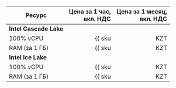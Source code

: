 | Ресурс        | Цена за 1 час,<br>вкл. НДС                                     | Цена за 1 месяц,<br>вкл. НДС                                         |
| ----- | ----: | ----: |
| **Intel Cascade Lake**                                                         |
| 100% vCPU     | {{ sku|KZT|mdb.cluster.elasticsearch.v2.cpu.c100|string }}     | {{ sku|KZT|mdb.cluster.elasticsearch.v2.cpu.c100|month|string }}     |
| RAM (за 1 ГБ) | {{ sku|KZT|mdb.cluster.elasticsearch.v2.ram.platinum|string }} | {{ sku|KZT|mdb.cluster.elasticsearch.v2.ram.platinum|month|string }} |
| **Intel Ice Lake**                                                             |
| 100% vCPU     | {{ sku|KZT|mdb.cluster.elasticsearch.v3.cpu.c100|string }}     | {{ sku|KZT|mdb.cluster.elasticsearch.v3.cpu.c100|month|string }}     |
| RAM (за 1 ГБ) | {{ sku|KZT|mdb.cluster.elasticsearch.v3.ram.platinum|string }} | {{ sku|KZT|mdb.cluster.elasticsearch.v3.ram.platinum|month|string }} |